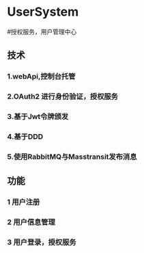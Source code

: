 # UserSystem

#授权服务，用户管理中心

## 技术

### 1.webApi,控制台托管
### 2.OAuth2 进行身份验证，授权服务
### 3.基于Jwt令牌颁发
### 4.基于DDD
### 5.使用RabbitMQ与Masstransit发布消息

## 功能

### 1 用户注册
### 2 用户信息管理
### 3 用户登录，授权服务
